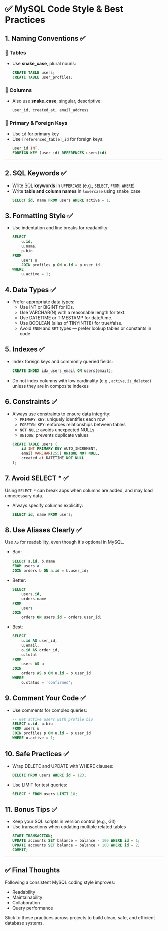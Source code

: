 # ✅ MySQL Code Style & Best Practices

## 1. Naming Conventions ✅

### 🔸 Tables
- Use **snake_case**, plural nouns:
  ```sql
  CREATE TABLE users;
  CREATE TABLE user_profiles;
  ```

### 🔸 Columns
- Also use **snake_case**, singular, descriptive:
  ```sql  
  user_id, created_at, email_address
  ```

### 🔸 Primary & Foreign Keys
- Use `id` for primary key  
- Use `[referenced_table]_id` for foreign keys:
  ```sql
  user_id INT,
  FOREIGN KEY (user_id) REFERENCES users(id)
  ```

---
## 2. SQL Keywords ✅
- Write SQL **keywords** in `UPPERCASE` (e.g., `SELECT`, `FROM`, `WHERE`)
- Write **table and column names** in `lowercase` using snake_case
  ```sql
  SELECT id, name FROM users WHERE active = 1;
  ```

## 3. Formatting Style ✅
- Use indentation and line breaks for readability:
  ```sql
  SELECT
      u.id,
      u.name,
      p.bio
  FROM
      users u
      JOIN profiles p ON u.id = p.user_id
  WHERE
      u.active = 1;
  ```

## 4. Data Types ✅
- Prefer appropriate data types:
  - Use INT or BIGINT for IDs.
  - Use VARCHAR(N) with a reasonable length for text.
  - Use DATETIME or TIMESTAMP for date/time.
  - Use BOOLEAN (alias of TINYINT(1)) for true/false.
  - Avoid `ENUM` and `SET` types — prefer lookup tables or constants in code

## 5. Indexes ✅
- Index foreign keys and commonly queried fields:
  ```sql
  CREATE INDEX idx_users_email ON users(email);
  ```
- Do not index columns with low cardinality (e.g., `active`, `is_deleted`) unless they are in composite indexes

## 6. Constraints ✅
- Always use constraints to ensure data integrity:
  - `PRIMARY KEY`: uniquely identifies each row
  - `FOREIGN KEY`: enforces relationships between tables
  - `NOT NULL`: avoids unexpected NULLs
  - `UNIQUE`: prevents duplicate values
  ```sql
  CREATE TABLE users (
      id INT PRIMARY KEY AUTO_INCREMENT,
      email VARCHAR(255) UNIQUE NOT NULL,
      created_at DATETIME NOT NULL
  );
  ```

## 7. Avoid SELECT * ✅
Using `SELECT *` can break apps when columns are added, and may load unnecessary data.
- Always specify columns explicitly:
  ```sql
  SELECT id, name FROM users;
  ```

## 8. Use Aliases Clearly ✅

Use `AS` for readability, even though it's optional in MySQL.

- Bad:
  ```sql
  SELECT a.id, b.name
  FROM users a
  JOIN orders b ON a.id = b.user_id;
  ```
  
- Better:
  ```sql
  SELECT
      users.id,
      orders.name
  FROM
      users
  JOIN
      orders ON users.id = orders.user_id;
  ```
  
- Best:
  ```sql
  SELECT
      u.id AS user_id,
      u.email,
      o.id AS order_id,
      o.total
  FROM
      users AS u
  JOIN
      orders AS o ON u.id = o.user_id
  WHERE
      o.status = 'confirmed';
  ```

## 9. Comment Your Code ✅

- Use comments for complex queries:
  ```sql
  -- Get active users with profile bio
  SELECT u.id, p.bio
  FROM users u
  JOIN profiles p ON u.id = p.user_id
  WHERE u.active = 1;
  ```

## 10. Safe Practices ✅
- Wrap DELETE and UPDATE with WHERE clauses:
  ```sql
  DELETE FROM users WHERE id = 123;
  ```

- Use LIMIT for test queries:
  ```sql
  SELECT * FROM users LIMIT 10;
  ```

## 11. Bonus Tips ✅
- Keep your SQL scripts in version control (e.g., Git)
- Use transactions when updating multiple related tables
  ```sql
  START TRANSACTION;
  UPDATE accounts SET balance = balance - 100 WHERE id = 1;
  UPDATE accounts SET balance = balance + 100 WHERE id = 2;
  COMMIT;
  ```

---

## ✅ Final Thoughts

Following a consistent MySQL coding style improves:
- Readability
- Maintainability
- Collaboration
- Query performance

Stick to these practices across projects to build clean, safe, and efficient database systems.
